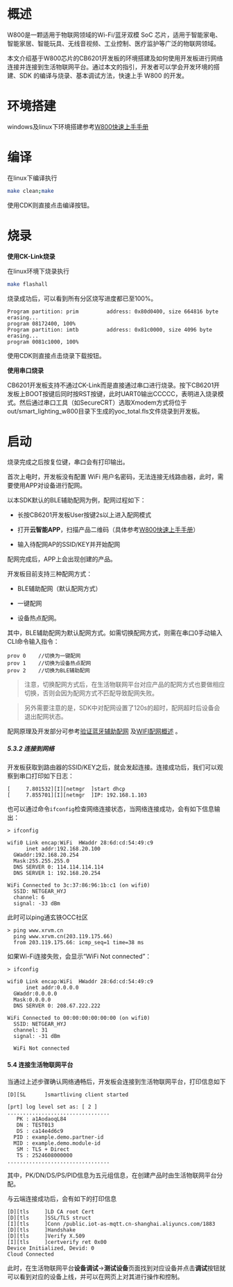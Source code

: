 # 概述

W800是一颗适用于物联网领域的Wi-Fi/蓝牙双模 SoC 芯片，适用于智能家电、智能家居、智能玩具、无线音视频、工业控制、医疗监护等广泛的物联网领域。

本文介绍基于W800芯片的CB6201开发板的环境搭建及如何使用开发板进行网络连接并连接到生活物联网平台。通过本文的指引，开发者可以学会开发环境的搭建、SDK 的编译与烧录、基本调试方法，快速上手 W800 的开发。

# 环境搭建

windows及linux下环境搭建参考[W800快速上手手册](https://occ-oss-prod.oss-cn-hangzhou.aliyuncs.com/userFiles/3717897501090217984/resource/3717897501090217984jKGhhefnxh.pdf)

# 编译

在linux下编译执行

```bash
make clean;make
```

使用CDK则直接点击编译按钮。

# 烧录

**使用CK-Link烧录**

在linux环境下烧录执行

```bash
make flashall
```

烧录成功后，可以看到所有分区烧写进度都已至100%。

```
Program partition: prim         address: 0x80d0400, size 664816 byte
erasing...
program 08172400, 100%
Program partition: imtb         address: 0x81c0000, size 4096 byte
erasing...
program 0081c1000, 100%
```

使用CDK则直接点击烧录下载按钮。

**使用串口烧录**

CB6201开发板支持不通过CK-Link而是直接通过串口进行烧录。按下CB6201开发板上BOOT按键后同时按RST按键，此时UART0输出CCCCC，表明进入烧录模式。然后通过串口工具（如SecureCRT）选取Xmodem方式将位于out/smart_lighting_w800目录下生成的yoc_total.fls文件烧录到开发板。

# 启动

烧录完成之后按复位键，串口会有打印输出。

首次上电时，开发板没有配置 WiFi 用户名密码，无法连接无线路由器，此时，需要使用APP对设备进行配网。

以本SDK默认的BLE辅助配网为例，配网过程如下：

* 长按CB6201开发板User按键2s以上进入配网模式

* 打开**云智能APP**，扫描产品二维码（具体参考[W800快速上手手册](https://occ-oss-prod.oss-cn-hangzhou.aliyuncs.com/userFiles/3717897501090217984/resource/3717897501090217984jKGhhefnxh.pdf)）
* 输入待配网AP的SSID/KEY并开始配网

配网完成后，APP上会出现创建的产品。

开发板目前支持三种配网方式：

* BLE辅助配网（默认配网方式）

* 一键配网

* 设备热点配网。

其中，BLE辅助配网为默认配网方式。如需切换配网方式，则需在串口0手动输入CLI命令输入指令：

```
prov 0    //切换为一键配网
prov 1    //切换为设备热点配网
prov 2    //切换为BLE辅助配网
```

> 注意，切换配网方式后，在生活物联网平台对应产品的配网方式也要做相应切换，否则会因为配网方式不匹配导致配网失败。

> 另外需要注意的是，SDK中对配网设置了120s的超时，配网超时后设备会退出配网状态。

配网原理及开发部分可参考[验证蓝牙辅助配网](https://help.aliyun.com/document_detail/155235.html?spm=a2c4g.11186623.6.1072.7ba96ed9puZnjb#title-2e1-plf-5z9) 及[WIFI配网概述](https://help.aliyun.com/document_detail/97570.html?spm=a2c4g.11186623.6.631.5fe66525Dmbbv0) 。

##### 5.3.2 连接到网络

开发板获取到路由器的SSID/KEY之后，就会发起连接。连接成功后，我们可以观察到串口打印如下日志：

  ```
  [     7.801532][I][netmgr  ]start dhcp
  [     7.855701][I][netmgr  ]IP: 192.168.1.103
  ```

也可以通过命令`ifconfig`检查网络连接状态，当网络连接成功，会有如下信息输出：

  ```
  > ifconfig
  
  wifi0	Link encap:WiFi  HWaddr 28:6d:cd:54:49:c9
      	inet addr:192.168.20.100
  	GWaddr:192.168.20.254
  	Mask:255.255.255.0
  	DNS SERVER 0: 114.114.114.114
  	DNS SERVER 1: 192.168.20.254
  
  WiFi Connected to 3c:37:86:96:1b:c1 (on wifi0)
  	SSID: NETGEAR_HYJ
  	channel: 6
  	signal: -33 dBm
  ```

  此时可以ping通玄铁OCC社区

  ```
  > ping www.xrvm.cn
    ping www.xrvm.cn(203.119.175.66)
    from 203.119.175.66: icmp_seq=1 time=38 ms
  ```

  如果Wi-Fi连接失败，会显示“WiFi Not connected”：

  ```
  > ifconfig
  
  wifi0	Link encap:WiFi  HWaddr 28:6d:cd:54:49:c9
      	inet addr:0.0.0.0
  	GWaddr:0.0.0.0
  	Mask:0.0.0.0
  	DNS SERVER 0: 208.67.222.222
  
  WiFi Connected to 00:00:00:00:00:00 (on wifi0)
  	SSID: NETGEAR_HYJ
  	channel: 31
  	signal: -31 dBm
  
  	WiFi Not connected
  ```


#### 5.4 连接生活物联网平台

当通过上述步骤确认网络通畅后，开发板会连接到生活物联网平台，打印信息如下

```
[D][SL      ]smartliving client started

[prt] log level set as: [ 2 ]
.................................
   PK : a1AodaoqL84
   DN : TEST013
   DS : ca14e4d6c9
  PID : example.demo.partner-id
  MID : example.demo.module-id
   SM : TLS + Direct
   TS : 2524608000000
.................................
```

其中，PK/DN/DS/PS/PID信息为五元组信息，在创建产品时由生活物联网平台分配。

与云端连接成功后，会有如下的打印信息

```
[D][tls     ]LD CA root Cert
[D][tls     ]SSL/TLS struct
[I][tls     ]Conn /public.iot-as-mqtt.cn-shanghai.aliyuncs.com/1883
[D][tls     ]Handshake
[D][tls     ]Verify X.509
[I][tls     ]certverify ret 0x00
Device Initialized, Devid: 0
Cloud Connected
```

此时，在生活物联网平台**设备调试**->**测试设备**页面找到对应设备并点击**调试**按钮就可以看到对应的设备上线，并可以在网页上对其进行操作和控制。